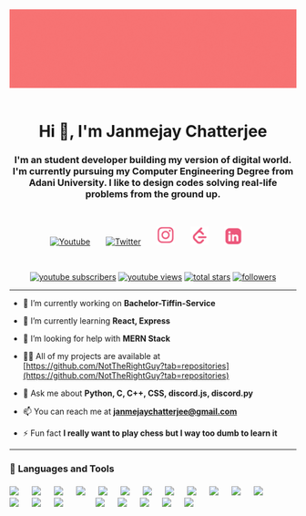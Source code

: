 <div align="center"><img src="./assets/Banner%20Profile.gif"/></div>
<br/>
<h1 align="center">Hi 👋, I'm Janmejay Chatterjee</h1>
<h3 align="center">I'm an student developer  building my version of digital world. I'm currently pursuing my Computer Engineering Degree from Adani University. I like to design codes solving real-life problems from the ground up.</h3>
<br/>
<!-- Social icons section -->
<p align="center">
  <a href="https://www.youtube.com/channel/UCtYCQToUB9jo9-nfrBm4WaQ"><img width="32px" alt="Youtube" title="Youtube" src="https://i.imgur.com/qiXu7b2.png"/></a>
  &#8287;&#8287;&#8287;&#8287;&#8287;
  <a href="https://twitter.com/notJanmejay"><img width="32px" alt="Twitter" title="Twitter" src="https://i.imgur.com/OXZM1L6.png"/></a>
  &#8287;&#8287;&#8287;&#8287;&#8287;
  <a href="https://www.instagram.com/meetdelsion/"><img width="32px" alt="Twitter" title="Instagram" src="./assets/instagram%20logo.png"/></a>
  &#8287;&#8287;&#8287;&#8287;&#8287;
  <a href="https://www.leetcode.com/janmejaychatterjee/"><img width="32px" alt="Twitter" title="Instagram" src="./assets/leetcode%20logo.png"/></a>
  &#8287;&#8287;&#8287;&#8287;&#8287;
    <a href="https://www.linkedin.com/in/janmejay-chatterjee-4a5335202/"><img width="32px" alt="Twitter" title="Instagram" src="./assets/linkeldin%20logo.png"/></a>
  &#8287;&#8287;&#8287;&#8287;&#8287;
</p>

<br/>

<p align="center">
  <a href="https://www.youtube.com/c/UCtYCQToUB9jo9-nfrBm4WaQ?sub_confirmation=1">
    <img alt="youtube subscribers" title="Subscribe to my YouTube channel" src="https://custom-icon-badges.demolab.com/youtube/channel/subscribers/UCtYCQToUB9jo9-nfrBm4WaQ?color=%23E05D44&label=SUBSCRIBE&logo=video&logoColor=white&style=for-the-badge&labelColor=CE4630"/></a> 
  <a href="https://www.youtube.com/c/UCtYCQToUB9jo9-nfrBm4WaQ">
    <img alt="youtube views" title="YouTube views" src="https://custom-icon-badges.demolab.com/youtube/channel/views/UCtYCQToUB9jo9-nfrBm4WaQ?color=%23E1AD0E&logo=video&logoColor=white&style=for-the-badge&labelColor=C79600"/></a> 
  <a href="https://github.com/NotTheRightGuy?tab=repositories&sort=stargazers">
    <img alt="total stars" title="Total stars on GitHub" src="https://custom-icon-badges.demolab.com/github/stars/NotTheRightGuy?color=55960c&style=for-the-badge&labelColor=488207&logo=star"/></a>
  <a href="https://github.com/NotTheRightGuy?tab=followers">
    <img alt="followers" title="Follow me on Github" src="https://custom-icon-badges.demolab.com/github/followers/NotTheRightGuy?color=236ad3&labelColor=1155ba&style=for-the-badge&logo=person-add&label=Follow&logoColor=white"/></a>
</p>

---

- 🔭 I’m currently working on **Bachelor-Tiffin-Service**

- 🌱 I’m currently learning **React, Express**

- 🤝 I’m looking for help with **MERN Stack**

- 👨‍💻 All of my projects are available at [https://github.com/NotTheRightGuy?tab=repositories](https://github.com/NotTheRightGuy?tab=repositories)

- 💬 Ask me about **Python, C, C++, CSS, discord.js, discord.py**

- 📫 You can reach me at **janmejaychatterjee@gmail.com**

- ⚡ Fun fact **I really want to play chess but I way too dumb to learn it**


---
### 🧰 <strong>Languages and Tools<strong/>
<div>
<img src="https://cdn.jsdelivr.net/gh/devicons/devicon/icons/javascript/javascript-original.svg" width="32px" align ="left" style="padding-right:7px; padding-top:4px;"/>
<img src="https://cdn.jsdelivr.net/gh/devicons/devicon/icons/python/python-original.svg" width=32px align ="left" style="padding-right:7px; padding-top:4px;"/>
<img src="https://cdn.jsdelivr.net/gh/devicons/devicon/icons/html5/html5-plain-wordmark.svg" width=32px align ="left" style="padding-right:7px; padding-top:4px;"/>
<img src="https://cdn.jsdelivr.net/gh/devicons/devicon/icons/css3/css3-original.svg" width=32px align ="left" style="padding-right:7px; padding-top:4px;"/>
<img src="https://cdn.jsdelivr.net/gh/devicons/devicon/icons/tailwindcss/tailwindcss-plain.svg" width="32px" align ="left" style="padding-right:7px; padding-top:4px;"/>
<img src="https://cdn.jsdelivr.net/gh/devicons/devicon/icons/cplusplus/cplusplus-original.svg" width="32px" align ="left" style="padding-right:7px; padding-top:4px;"/>
<img src="https://cdn.jsdelivr.net/gh/devicons/devicon/icons/c/c-original.svg" width="32px" align ="left" style="padding-right:7px; padding-top:4px;"/>
<img src="https://cdn.jsdelivr.net/gh/devicons/devicon/icons/figma/figma-original.svg" width="32px" align ="left" style="padding-right:7px; padding-top:4px;"/>
<img src="https://cdn.jsdelivr.net/gh/devicons/devicon/icons/bash/bash-original.svg" width="32px" align ="left" style="padding-right:7px; padding-top:4px;"/>
<img src="https://cdn.jsdelivr.net/gh/devicons/devicon/icons/git/git-original.svg" width="32px" align ="left" style="padding-right:7px; padding-top:4px;"/>
<img src="https://cdn.jsdelivr.net/gh/devicons/devicon/icons/github/github-original.svg" width="32px" align ="left" style="padding-right:7px; padding-top:4px;"/>
<img src="https://cdn.jsdelivr.net/gh/devicons/devicon/icons/linux/linux-original.svg" width="32px" align ="left" style="padding-right:7px; padding-top:4px;"/>
<img src="https://cdn.jsdelivr.net/gh/devicons/devicon/icons/mysql/mysql-original.svg" width="32px" align ="left" style="padding-right:7px; padding-top:4px;"/>
<img src="https://cdn.jsdelivr.net/gh/devicons/devicon/icons/nodejs/nodejs-original.svg" width="32px" align ="left" style="padding-right:7px; padding-top:4px;"/>
<img src="https://cdn.jsdelivr.net/gh/devicons/devicon/icons/react/react-original.svg" width="32px" align ="left" style="padding-right:7px; padding-top:4px;"/>
<div style="padding-left: 30%">
<img src="https://cdn.jsdelivr.net/gh/devicons/devicon/icons/selenium/selenium-original.svg" width="32px" align ="left" style="padding-right:7px; padding-top:4px;"/>
<img src="https://cdn.jsdelivr.net/gh/devicons/devicon/icons/bootstrap/bootstrap-original.svg" width="32px" align ="left" style="padding-right:7px; padding-top:4px;"/>
<img src="https://cdn.jsdelivr.net/gh/devicons/devicon/icons/numpy/numpy-original.svg" width="32px" align ="left" style="padding-right:7px; padding-top:4px;"/>
<img src="https://cdn.jsdelivr.net/gh/devicons/devicon/icons/photoshop/photoshop-plain.svg" width="32px" align ="left" style="padding-right:7px; padding-top:4px;"/>
<img src="https://cdn.jsdelivr.net/gh/devicons/devicon/icons/illustrator/illustrator-plain.svg" width="32px" align ="left" style="padding-right:7px; padding-top:4px;"/>
<div />
<div />


